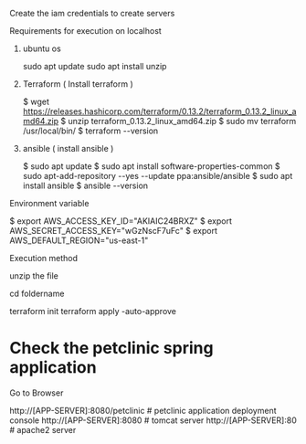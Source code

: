 Create the iam credentials to create servers

Requirements for execution on localhost

1. ubuntu os

    sudo apt update
    sudo apt install unzip


2. Terraform ( Install terraform )

    $ wget https://releases.hashicorp.com/terraform/0.13.2/terraform_0.13.2_linux_amd64.zip
    $ unzip terraform_0.13.2_linux_amd64.zip
    $ sudo mv terraform /usr/local/bin/
    $ terraform --version

3. ansible ( install ansible )

    $ sudo apt update
    $ sudo apt install software-properties-common
    $ sudo apt-add-repository --yes --update ppa:ansible/ansible
    $ sudo apt install ansible
    $ ansible --version


Environment variable

$ export AWS_ACCESS_KEY_ID="AKIAIC24BRXZ"
$ export AWS_SECRET_ACCESS_KEY="wGzNscF7uFc"
$ export AWS_DEFAULT_REGION="us-east-1"


Execution method

unzip the file

cd foldername

terraform init
terraform apply -auto-approve


# Check the petclinic spring application

Go to Browser

http://[APP-SERVER]:8080/petclinic   # petclinic application deployment console
http://[APP-SERVER]:8080             # tomcat server
http://[APP-SERVER]:80               # apache2 server

